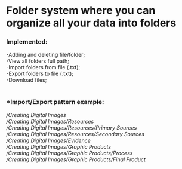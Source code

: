 <h1>Folder system where you can organize all your data into folders</h1>

<h3>Implemented:</h3>
-Adding and deleting file/folder;<br/>
-View all folders full path;<br/>
-Import folders from file (.txt);<br/>
-Export folders to file (.txt);<br/>
-Download files;<br/><br/>


<h3>*Import/Export pattern example:</h3>
<i>
/Creating Digital Images<br/>
/Creating Digital Images/Resources<br/>
/Creating Digital Images/Resources/Primary Sources<br/>
/Creating Digital Images/Resources/Secondary Sources<br/>
/Creating Digital Images/Evidence<br/>
/Creating Digital Images/Graphic Products<br/>
/Creating Digital Images/Graphic Products/Process<br/>
/Creating Digital Images/Graphic Products/Final Product<br/>
</i>
